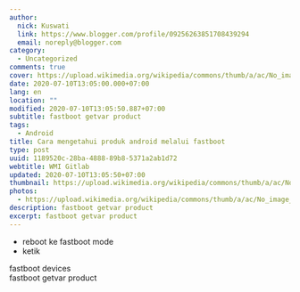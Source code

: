 ```yaml
---
author:
  nick: Kuswati
  link: https://www.blogger.com/profile/09256263851708439294
  email: noreply@blogger.com
category:
  - Uncategorized
comments: true
cover: https://upload.wikimedia.org/wikipedia/commons/thumb/a/ac/No_image_available.svg/2048px-No_image_available.svg.png
date: 2020-07-10T13:05:00.000+07:00
lang: en
location: ""
modified: 2020-07-10T13:05:50.887+07:00
subtitle: fastboot getvar product
tags:
  - Android
title: Cara mengetahui produk android melalui fastboot
type: post
uuid: 1189520c-28ba-4888-89b8-5371a2ab1d72
webtitle: WMI Gitlab
updated: 2020-07-10T13:05:50+07:00
thumbnail: https://upload.wikimedia.org/wikipedia/commons/thumb/a/ac/No_image_available.svg/2048px-No_image_available.svg.png
photos:
  - https://upload.wikimedia.org/wikipedia/commons/thumb/a/ac/No_image_available.svg/2048px-No_image_available.svg.png
description: fastboot getvar product
excerpt: fastboot getvar product
---
```


<ul style="text-align: left;"><li>reboot ke fastboot mode</li><li>ketik</li></ul>fastboot devices<div>fastboot getvar product</div>